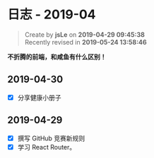 # 日志 - 2019-04

> Create by **jsLe** on **2019-04-29 09:45:38**  
> Recently revised in **2019-05-24 13:58:46**

**不折腾的前端，和咸鱼有什么区别！**

## 2019-04-30

- [x] 分享健康小册子

## 2019-04-29

- [x] 撰写 GitHub 竞赛新规则
- [x] 学习 React Router。
